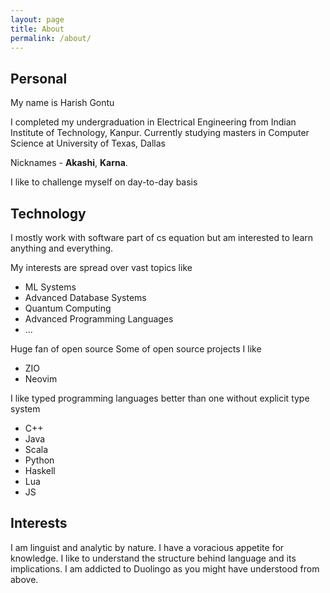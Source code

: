 ```yaml
---
layout: page
title: About
permalink: /about/
---
```


## Personal

My name is Harish Gontu

I completed my undergraduation in Electrical Engineering from Indian Institute of Technology, Kanpur.
Currently studying masters in Computer Science at University of Texas, Dallas

Nicknames - **Akashi**, **Karna**.

I like to challenge myself on day-to-day basis

## Technology

I mostly work with software part of cs equation but am interested to learn anything and everything.

My interests are spread over vast topics like 
 - ML Systems
 - Advanced Database Systems
 - Quantum Computing 
 - Advanced Programming Languages
 - ...

 Huge fan of open source 
 Some of open source projects I like
 - ZIO
 - Neovim

 I like typed programming languages better than one without explicit type system
 - C++
 - Java
 - Scala
 - Python
 - Haskell
 - Lua
 - JS

## Interests

I am linguist and analytic by nature.
I have a voracious appetite for knowledge.
I like to understand the structure behind language and its implications.
I am addicted to Duolingo as you might have understood from above.

